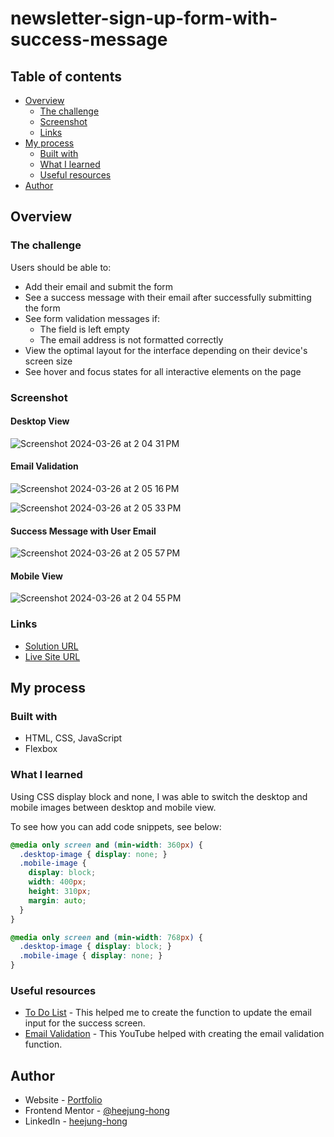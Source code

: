 # newsletter-sign-up-form-with-success-message

## Table of contents

- [Overview](#overview)
  - [The challenge](#the-challenge)
  - [Screenshot](#screenshot)
  - [Links](#links)
- [My process](#my-process)
  - [Built with](#built-with)
  - [What I learned](#what-i-learned)
  - [Useful resources](#useful-resources)
- [Author](#author)

## Overview

### The challenge

Users should be able to:

- Add their email and submit the form
- See a success message with their email after successfully submitting the form
- See form validation messages if:
  - The field is left empty
  - The email address is not formatted correctly
- View the optimal layout for the interface depending on their device's screen size
- See hover and focus states for all interactive elements on the page

### Screenshot

#### Desktop View

![Screenshot 2024-03-26 at 2 04 31 PM](https://github.com/heejung-hong/newsletter-sign-up-form-with-success-message/assets/133067265/8f20911c-9b83-4f59-bb0b-c89abb56bb85)

#### Email Validation

![Screenshot 2024-03-26 at 2 05 16 PM](https://github.com/heejung-hong/newsletter-sign-up-form-with-success-message/assets/133067265/18cce5e8-16af-448b-9f4c-a8d42472d3a4)

![Screenshot 2024-03-26 at 2 05 33 PM](https://github.com/heejung-hong/newsletter-sign-up-form-with-success-message/assets/133067265/8f3ba153-90e3-4e9a-bf9f-d91d083b3fd9)

#### Success Message with User Email

![Screenshot 2024-03-26 at 2 05 57 PM](https://github.com/heejung-hong/newsletter-sign-up-form-with-success-message/assets/133067265/dfa3d761-8842-445f-a35f-daf893e8b506)

#### Mobile View

![Screenshot 2024-03-26 at 2 04 55 PM](https://github.com/heejung-hong/newsletter-sign-up-form-with-success-message/assets/133067265/7fd719c5-ef6b-4979-b582-6179dbc81a8f)

### Links

- [Solution URL](https://github.com/heejung-hong/newsletter-sign-up-form-with-success-message)
- [Live Site URL](https://heejung-hong.github.io/newsletter-sign-up-form-with-success-message/)

## My process

### Built with

- HTML, CSS, JavaScript
- Flexbox

### What I learned

Using CSS display block and none, I was able to switch the desktop and mobile images between desktop and mobile view.

To see how you can add code snippets, see below:

```css
@media only screen and (min-width: 360px) {
  .desktop-image { display: none; }
  .mobile-image {
    display: block;
    width: 400px; 
    height: 310px; 
    margin: auto;
  }
}

@media only screen and (min-width: 768px) {
  .desktop-image { display: block; }
  .mobile-image { display: none; }
}
```

### Useful resources

- [To Do List](https://www.w3schools.com/howto/howto_js_todolist.asp) - This helped me to create the function to update the email input for the success screen.
- [Email Validation](https://www.youtube.com/watch?v=ndNPg8-5jgI) - This YouTube helped with creating the email validation function.

## Author

- Website - [Portfolio](https://heejung-hong.github.io/Portfolio/)
- Frontend Mentor - [@heejung-hong](https://www.frontendmentor.io/profile/heejung-hong)
- LinkedIn - [heejung-hong](https://www.linkedin.com/in/heejung-hong/)


